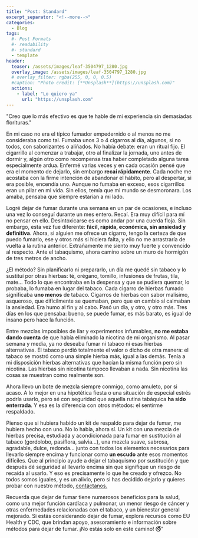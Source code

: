 ```yaml
---
title: "Post: Standard"
excerpt_separator: "<!--more-->"
categories:
  - Blog
tags:
  #- Post Formats
  #- readability
  #- standard
  - template
header:
  teaser: /assets/images/leaf-3504797_1280.jpg
  overlay_image: /assets/images/leaf-3504797_1280.jpg
  # overlay_filter: rgba(255, 0, 0, 0.5)
  #caption: "Photo credit: [**Unsplash**](https://unsplash.com)"
  actions:
    - label: "Lo quiero ya"
      url: "https://unsplash.com"
---
```


"Creo que lo más efectivo es que te hable de mi experiencia sin demasiadas florituras."

<!--more-->

En mi caso no era el típico fumador empedernido o al menos no me consideraba como tal. Fumaba unos 3 o 4 cigarros al día, algunos, si no todos, con saborizantes o aliñados. No había debate: eran un ritual fijo. El cigarrillo al comenzar a trabajar, otro al finalizar la jornada, uno antes de dormir y, algún otro como recompensa tras haber completado alguna tarea especialmente ardua. Enfermé varias veces y en cada ocasión pensé que era el momento de dejarlo, sin embargo **recaí rápidamente**. Cada noche me acostaba con la firme intención de abandonar el hábito, pero al despertar, si era posible, encendía uno. Aunque no fumaba en exceso, esos cigarrillos eran un pilar en mi vida. Sin ellos, temía que mi mundo se desmoronara. Los amaba, pensaba que siempre estarían a mi lado.

Logré dejar de fumar durante una semana en un par de ocasiones, e incluso una vez lo conseguí durante un mes entero. Recaí. Era muy difícil para mí no pensar en ello. Desintoxicarse es como andar por una cuerda floja. Sin embargo, esta vez fue diferente: **fácil, rápida, económica, sin ansiedad y definitiva**. Ahora, si alguien me ofrece un cigarro, tengo la certeza de que puedo fumarlo, ese y otros más si hiciera falta, y ello no me arrastraría de vuelta a la rutina anterior. Extrañamente me siento muy fuerte y convencido al respecto. Ante el tabaquismo, ahora camino sobre un muro de hormigón de tres metros de ancho.

¿El método? Sin planificarlo ni prepararlo, un día me quedé sin tabaco y lo sustituí por otras hierbas: té, orégano, tomillo, infusiones de frutas, tila, mate… Todo lo que encontraba en la despensa y que se pudiera quemar, lo probaba, lo fumaba en lugar del tabaco. Cada cigarro de hierbas fumado significaba **uno menos** de tabaco. Cigarros de hierbas con sabor malísimo, asqueroso, que difícilmente se quemaban, pero que en cambio sí calmaban la ansiedad. Era humo al fin y al cabo. Pasó un día, y otro, y otro más. Tres días en los que pensaba: bueno, se puede fumar, es más barato, es igual de insano pero hace la función.

Entre mezclas imposibles de liar y experimentos infumables, **no me estaba dando cuenta** de que había eliminado la nicotina de mi organismo. Al pasar semana y media, ya no deseaba fumar ni tabaco ni esas hierbas alternativas. El tabaco perdió totalmente el valor o dicho de otra manera: el tabaco se mostró como una simple hierba más, igual a las demás. Tenía a mi disposición hierbas alternativas que hacían la misma función pero sin nicotina. Las hierbas sin nicotina tampoco llevaban a nada. Sin nicotina las cosas se muestran como realmente son.

Ahora llevo un bote de mezcla siempre conmigo, como amuleto, por si acaso. A lo mejor en una hipotética fiesta o una situación de especial estrés podría usarlo, pero sé con seguridad que aquella rutina tabáquica **ha sido enterrada**. Y esa es la diferencia con otros métodos: el sentirme respaldado.

Pienso que si hubiera habido un kit de respaldo para dejar de fumar, me hubiera hecho con uno. No lo había, ahora sí. Un kit con una mezcla de hierbas precisa, estudiada y acondicionada para fumar en sustitución al tabaco (gordolobo, pasiflora, salvia...), una mezcla suave, sabrosa, agradable, dulce, redonda... junto con todos los elementos necesarios para llevarlo siempre encima y funcionar como **un escudo** ante esos momentos difíciles. Que al principio ayude a dejar el tabaquismo por sustitución y que después dé seguridad al llevarlo encima sin que signifique un riesgo de recaída al usarlo. Y eso es precisamente lo que he creado y ofrezco. No todos somos iguales, y es un alivio, pero si has decidido dejarlo y quieres probar con nuestro método, [contáctanos.](mailto:quitsmokingsmokingteam@gmail.com)

Recuerda que dejar de fumar tiene numerosos beneficios para la salud, como una mejor función cardíaca y pulmonar, un menor riesgo de cáncer y otras enfermedades relacionadas con el tabaco, y un bienestar general mejorado. Si estás considerando dejar de fumar, explora recursos como EU Health y CDC, que brindan apoyo, asesoramiento e información sobre métodos para dejar de fumar. ¡No estás solo en este camino! 🚭"


